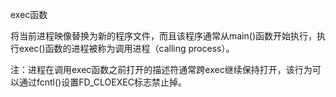 exec函数

将当前进程映像替换为新的程序文件，而且该程序通常从main()函数开始执行，执行exec()函数的进程被称为调用进程（calling process）。

注：进程在调用exec函数之前打开的描述符通常跨exec继续保持打开，该行为可以通过fcntl()设置FD_CLOEXEC标志禁止掉。



